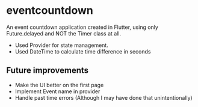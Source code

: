 # eventcountdown

An event countdown application created in Flutter, using only Future.delayed and NOT the Timer class at all.
- Used Provider for state management.
- Used DateTime to calculate time difference in seconds

## Future improvements

- Make the UI better on the first page
- Implement Event name in provider
- Handle past time errors (Although I may have done that unintentionally)